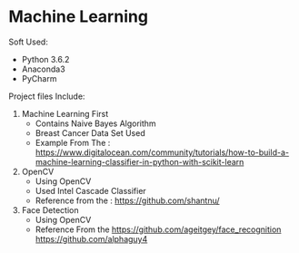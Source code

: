 # Machine Learning

Soft Used:
* Python 3.6.2
* Anaconda3
* PyCharm

Project files Include:

1. Machine Learning First
    * Contains Naive Bayes Algorithm
    * Breast Cancer Data Set Used
    * Example From The :
      https://www.digitalocean.com/community/tutorials/how-to-build-a-machine-learning-classifier-in-python-with-scikit-learn
2. OpenCV
    * Using OpenCV
    * Used Intel Cascade Classifier
    * Reference from the :
        https://github.com/shantnu/
3. Face Detection
    * Using OpenCV
    * Reference From the 
        https://github.com/ageitgey/face_recognition
        https://github.com/alphaguy4